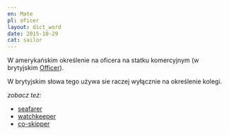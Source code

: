 ```yaml
---
en: Mate
pl: oficer
layout: dict_word
date: 2015-10-29
cat: sailor
---
```


W amerykańskim określenie na oficera na statku komercyjnym (w brytyjskim [Officer](/dict/d/officer/)). 

W brytyjskim słowa tego używa sie raczej wyłącznie na określenie kolegi.

*zobacz też:*

* [seafarer](/dict/s/seafarer/)
* [watchkeeper](/dict/w/watchkeeper/)
* [co-skipper](/dict/c/co-skipper/)

